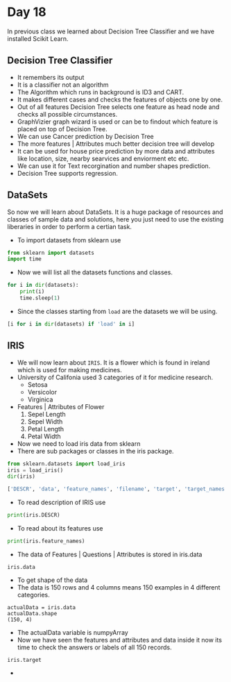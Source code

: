 # Day 18

In previous class we learned about Decision Tree Classifier and we have installed Scikit Learn.

## Decision Tree Classifier
*   It remembers its output
*   It is a classifier not an algorithm
*   The Algorithm which runs in background is ID3 and CART.
*   It makes different cases and checks the features of objects one by one.
*   Out of all features Decision Tree selects one feature as head node and checks all possible circumstances.
*   GraphVizier graph wizard is used or can be to findout which feature is placed on top of Decision Tree.
*   We can use Cancer prediction by Decision Tree
*   The more features | Attributes much better decision tree will develop
*   It can be used for house price prediction by more data and attributes like location, size, nearby searvices and enviorment etc etc.
*   We can use it for Text recorgination and number shapes prediction.
*   Decision Tree supports regression.
## DataSets
So now we will learn about DataSets. It is a huge package of resources and classes of sample data and solutions, here you just need to use the existing liberaries in order to perform a certian task.
*   To import datasets from sklearn use
```py
from sklearn import datasets
import time
```
*   Now we will list all the datasets functions and classes.
```py
for i in dir(datasets):
    print(i)
    time.sleep(1)
```
*   Since the classes starting from ```load``` are the datasets we will be using.
```py
[i for i in dir(datasets) if 'load' in i]
```
## IRIS
*   We will now learn about ```IRIS```. It is a flower which is found in ireland which is used for making medicines.
*   University of Califonia used 3 categories of it for medicine research.
    *   Setosa
    *   Versicolor
    *   Virginica
*   Features | Attributes of Flower
    1.  Sepel Length
    2.  Sepel Width
    3.  Petal Length
    4.  Petal Width
*   Now we need to load iris data from sklearn
*   There are sub packages or classes in the iris package.
```py
from sklearn.datasets import load_iris
iris = load_iris()
dir(iris)

['DESCR', 'data', 'feature_names', 'filename', 'target', 'target_names']
```
*   To read description of IRIS use
```py
print(iris.DESCR)
```
*   To read about its features use
```py
print(iris.feature_names)
```
*   The data of Features | Questions | Attributes is stored in iris.data
```
iris.data
```
*   To get shape of the data
*   The data is 150 rows and 4 columns means 150 examples in 4 different categories.
```
actualData = iris.data
actualData.shape
(150, 4)
```
*   The actualData variable is numpyArray
*   Now we have seen the features and attributes and data inside it now its time to check the answers or labels of all 150 records.
```
iris.target
```
*   



